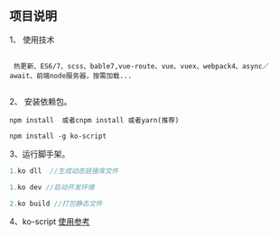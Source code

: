 


## 项目说明
1、 使用技术
```text

 热更新、ES6/7、scss、bable7,vue-route、vue、vuex、webpack4、async／await、前端node服务器，按需加载...
 
```

2、 安装依赖包。
```
npm install  或者cnpm install 或者yarn(推荐)

npm install -g ko-script 

```

3、运行脚手架。
 ```js
 1.ko dll  //生成动态链接库文件

 1.ko dev //启动开发环境

 2.ko build //打包静态文件

 ```

4、ko-script   [使用参考](https://www.npmjs.com/package/ko-script) 


